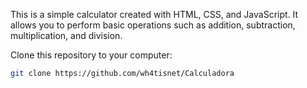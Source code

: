 This is a simple calculator created with HTML, CSS, and JavaScript. It allows you to perform basic operations such as addition, subtraction, multiplication, and division.

Clone this repository to your computer:

   ```bash
   git clone https://github.com/wh4tisnet/Calculadora
   ```
